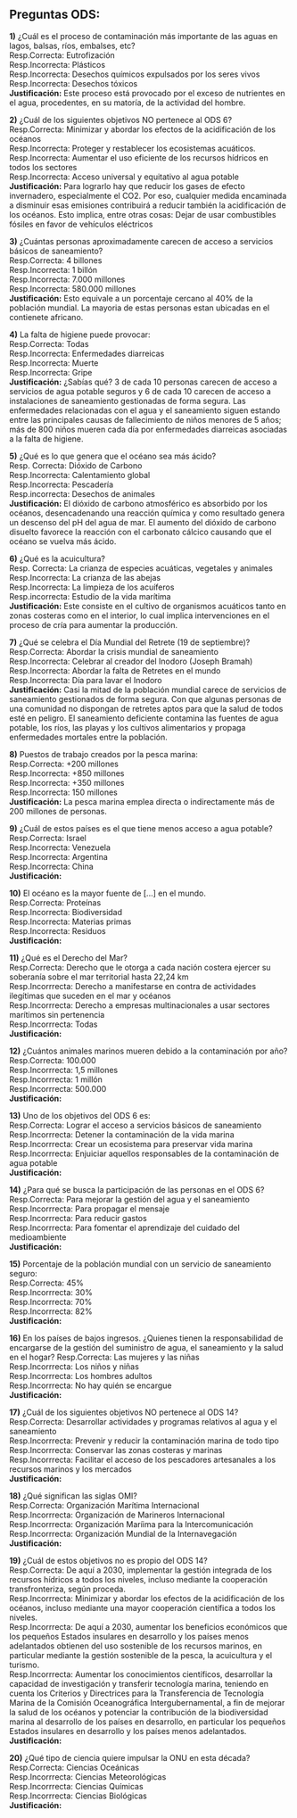 ## Preguntas ODS: ##

**1)** ¿Cuál es el proceso de contaminación más importante de las aguas en lagos, balsas, ríos, embalses, etc?  
Resp.Correcta: Eutrofización  
Resp.Incorrecta: Plásticos  
Resp.Incorrecta: Desechos químicos expulsados por los seres vivos     
Resp.Incorrecta: Desechos tóxicos   
**Justificación:**  Este proceso está provocado por el exceso de nutrientes en el agua, procedentes, en su matoría, de la actividad del hombre.  

**2)** ¿Cuál de los siguientes objetivos NO pertenece al ODS 6?  
Resp.Correcta: Minimizar y abordar los efectos de la acidificación de los océanos  
Resp.Incorrecta: Proteger y restablecer los ecosistemas acuáticos.  
Resp.Incorrecta: Aumentar el uso eficiente de los recursos hídricos en todos los sectores  
Resp.Incorrecta: Acceso universal y equitativo al agua potable  
**Justificación:** Para lograrlo hay que reducir los gases de efecto invernadero, especialmente el CO2. Por eso, cualquier medida encaminada a disminuir esas emisiones contribuirá a reducir también la acidificación de los océanos. Esto implica, entre otras cosas: Dejar de usar combustibles fósiles en favor de vehículos eléctricos

**3)** ¿Cuántas personas aproximadamente carecen de acceso a servicios básicos de saneamiento?  
Resp.Correcta: 4 billones  
Resp.Incorrecta: 1 billón  
Resp.Incorrecta: 7.000 millones  
Resp.Incorrecta: 580.000 millones   
**Justificación:** Esto equivale a un porcentaje cercano al 40% de la población mundial. La mayoria de estas personas estan ubicadas en el contienete africano.

**4)** La falta de higiene puede provocar:  
Resp.Correcta: Todas  
Resp.Incorrecta:  Enfermedades diarreicas   
Resp.Incorrecta:  Muerte  
Resp.Incorrecta: Gripe    
**Justificación:** ¿Sabías qué? 3 de cada 10 personas carecen de acceso a servicios de agua potable seguros y 6 de cada 10 carecen de acceso a instalaciones de saneamiento gestionadas de forma segura. Las enfermedades relacionadas con el agua y el saneamiento siguen estando entre las principales causas de fallecimiento de niños menores de 5 años; más de 800 niños mueren cada día por enfermedades diarreicas asociadas a la falta de higiene.

**5)** ¿Qué es lo que genera que el océano sea más ácido?  
Resp. Correcta: Dióxido de Carbono  
Resp.Incorrecta: Calentamiento global  
Resp.Incorrecta: Pescadería  
Resp.incorrecta: Desechos de animales    
**Justificación:** El dióxido de carbono atmosférico es absorbido por los océanos, desencadenando una reacción química y como resultado genera un descenso del pH del agua de mar. El aumento del dióxido de carbono disuelto favorece la reacción con el carbonato cálcico causando que el océano se vuelva más ácido.

**6)** ¿Qué es la acuicultura?  
Resp. Correcta: La crianza de especies acuáticas, vegetales y animales  
Resp.Incorrecta: La crianza de las abejas  
Resp.Incorrecta: La limpieza de los acuíferos  
Resp.incorrecta: Estudio de la vida marítima  
**Justificación:**  Este consiste en el cultivo de organismos acuáticos tanto en zonas costeras como en el interior, lo cual implica intervenciones en el proceso de cría para aumentar la producción.

**7)** ¿Qué se celebra el Día Mundial del Retrete (19 de septiembre)?  
Resp.Correcta:  Abordar la crisis mundial de saneamiento  
Resp.Incorrecta: Celebrar al creador del Inodoro (Joseph Bramah)  
Resp.Incorrecta: Abordar la falta de Retretes en el mundo  
Resp.Incorrecta: Día para lavar el Inodoro   
**Justificación:** Casi la mitad de la población mundial carece de servicios de saneamiento gestionados de forma segura. Con que algunas personas de una comunidad no dispongan de retretes aptos para que la salud de todos esté en peligro. El saneamiento deficiente contamina las fuentes de agua potable, los ríos, las playas y los cultivos alimentarios y propaga enfermedades mortales entre la población.

**8)** Puestos de trabajo creados por la pesca marina:  
Resp.Correcta: +200 millones  
Resp.Incorrecta: +850 millones  
Resp.Incorrecta: +350 millones  
Resp.Incorrecta: 150 millones    
**Justificación:** La pesca marina emplea directa o indirectamente más de 200 millones de personas.

**9)** ¿Cuál de estos países es el que tiene menos acceso a agua potable?  
Resp.Correcta: Israel  
Resp.Incorrecta: Venezuela  
Resp.Incorrecta: Argentina  
Resp.Incorrecta: China  
**Justificación:**

**10)** El océano es la mayor fuente de [...] en el mundo.  
Resp.Correcta: Proteínas  
Resp.Incorrecta: Biodiversidad  
Resp.Incorrecta: Materias primas  
Resp.Incorrecta: Residuos    
**Justificación:**

**11)** ¿Qué es el Derecho del Mar?  
Resp.Correcta: Derecho que le otorga a cada nación costera ejercer su soberanía sobre el mar territorial hasta 22,24 km  
Resp.Incorrrecta: Derecho a manifestarse en contra de actividades ilegítimas que suceden en el mar y océanos  
Resp.Incorrrecta: Derecho a empresas multinacionales a usar sectores marítimos sin pertenencia  
Resp.Incorrrecta: Todas  
**Justificación:**

**12)** ¿Cuántos animales marinos mueren debido a la contaminación por año?  
Resp.Correcta: 100.000  
Resp.Incorrrecta: 1,5 millones  
Resp.Incorrrecta: 1 millón  
Resp.Incorrrecta: 500.000  
**Justificación:**

**13)** Uno de los objetivos del ODS 6 es:  
Resp.Correcta: Lograr el acceso a servicios básicos de saneamiento  
Resp.Incorrrecta: Detener la contaminación de la vida marina  
Resp.Incorrrecta: Crear un ecosistema para preservar vida marina  
Resp.Incorrrecta: Enjuiciar aquellos responsables de la contaminación de agua potable  
**Justificación:**

**14)** ¿Para qué se busca la participación de las personas en el ODS 6?  
Resp.Correcta: Para mejorar la gestión del agua y el saneamiento  
Resp.Incorrrecta: Para propagar el mensaje  
Resp.Incorrrecta: Para reducir gastos  
Resp.Incorrrecta: Para fomentar el aprendizaje del cuidado del medioambiente    
**Justificación:**

**15)** Porcentaje de la población mundial con un servicio de saneamiento seguro:  
Resp.Correcta: 45%  
Resp.Incorrrecta: 30%  
Resp.Incorrrecta: 70%  
Resp.Incorrrecta: 82%  
**Justificación:**

**16)** En los países de bajos ingresos. ¿Quienes tienen la  responsabilidad de encargarse de la gestión del suministro de agua, el saneamiento y la salud en el hogar? 
Resp.Correcta: Las mujeres y las niñas  
Resp.Incorrrecta: Los niños y niñas  
Resp.Incorrrecta: Los hombres adultos  
Resp.Incorrrecta: No hay quién se encargue    
**Justificación:**

**17)** ¿Cuál de los siguientes objetivos NO pertenece al ODS 14?  
Resp.Correcta: Desarrollar actividades y programas relativos al agua y el saneamiento  
Resp.Incorrrecta: Prevenir y reducir la contaminación marina de todo tipo  
Resp.Incorrrecta: Conservar las zonas costeras y marinas  
Resp.Incorrrecta: Facilitar el acceso de los pescadores artesanales a los recursos marinos y los mercados  
**Justificación:**

**18)** ¿Qué significan las siglas OMI?  
Resp.Correcta: Organización Marítima Internacional  
Resp.Incorrrecta: Organización de Marineros Internacional  
Resp.Incorrrecta: Organización Maríima para la Intercomunicación  
Resp.Incorrrecta: Organización Mundial de la Internavegación   
**Justificación:**

**19)**  ¿Cuál de estos objetivos no es propio del ODS 14?  
Resp.Correcta:  De aquí a 2030, implementar la gestión integrada de los recursos hídricos a todos los niveles, incluso mediante la cooperación transfronteriza, según proceda.  
Resp.Incorrrecta:  Minimizar y abordar los efectos de la acidificación de los océanos, incluso mediante una mayor cooperación científica a todos los niveles.  
Resp.Incorrrecta:  De aquí a 2030, aumentar los beneficios económicos que los pequeños Estados insulares en desarrollo y los países menos adelantados obtienen del uso sostenible de los recursos marinos, en particular mediante la gestión sostenible de la pesca, la acuicultura y el turismo.  
Resp.Incorrrecta:  Aumentar los conocimientos científicos, desarrollar la capacidad de investigación y transferir tecnología marina, teniendo en cuenta los Criterios y Directrices para la Transferencia de Tecnología Marina de la Comisión Oceanográfica Intergubernamental, a fin de mejorar la salud de los océanos y potenciar la contribución de la biodiversidad marina al desarrollo de los países en desarrollo, en particular los pequeños Estados insulares en desarrollo y los países menos adelantados.  
**Justificación:**

**20)** ¿Qué tipo de ciencia quiere impulsar la ONU en esta década?  
Resp.Correcta: Ciencias Oceánicas      
Resp.Incorrrecta: Ciencias Meteorológicas      
Resp.Incorrrecta: Ciencias Químicas    
Resp.Incorrrecta: Ciencias Biológicas  
**Justificación:**
